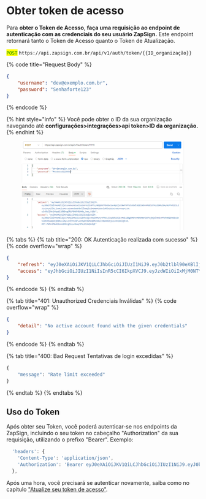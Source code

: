 # Obter token de acesso

Para **obter o Token de Acesso**, **faça uma requisição ao endpoint de autenticação com as credenciais do seu usuário ZapSign.** Este endpoint retornará tanto o Token de Acesso quanto o Token de Atualização.

<mark style="color:green;">`POST`</mark> `https://api.zapsign.com.br/api/v1/auth/token/{{ID_organização}}`

{% code title="Request Body" %}
```json
{
    "username": "dev@exemplo.com.br",
    "password": "Senhaforte123"
}
```
{% endcode %}

{% hint style="info" %}
Você  pode obter o ID da sua organização navegando até **configurações>integrações>api token>ID da organização.**
{% endhint %}

<figure><img src="../../.gitbook/assets/image (15).png" alt=""><figcaption></figcaption></figure>



{% tabs %}
{% tab title="200: OK Autenticação realizada com sucesso" %}
{% code overflow="wrap" %}
```json
{
    "refresh": "eyJ0eXAiOiJKV1QiLCJhbGciOiJIUzI1NiJ9.eyJ0b2tlbl90eXBlIjoicmVmcmVzaCIsImV4cCI6MTcxMDE3ODM0NCwianRpIjoiYjhmZjMwNDJmNjRkNDJmM2FlMzczZmRiNDQ3YTQ2NGEiLCJ1c2Vyb",
    "access": "eyJhbGciOiJIUzI1NiIsInR5cCI6IkpXVCJ9.eyJzdWIiOiIxMjM0NTY3ODkwIiwibmFtZSI6IkpvaG4gRG9lIiwiaWF0IjoxNTE2MjM5MDIyfQ.SflKxwRJSMeKKF2QT4fwpMeJf36POk6yJV_adQssw5c"
}
```
{% endcode %}
{% endtab %}

{% tab title="401: Unauthorized Credenciais Inválidas" %}
{% code overflow="wrap" %}
```json
{
    "detail": "No active account found with the given credentials"
}
```
{% endcode %}
{% endtab %}

{% tab title="400: Bad Request Tentativas de login excedidas" %}
```javascript
{
    "message": "Rate limit exceeded"
}
```
{% endtab %}
{% endtabs %}



## Uso do Token&#x20;

Após obter seu Token, você poderá autenticar-se nos endpoints da ZapSign, incluindo o seu token no cabeçalho "Authorization" da sua requisição, utilizando o prefixo "Bearer". Exemplo:

```javascript
  'headers': {
    'Content-Type': 'application/json',
    'Authorization': 'Bearer eyJ0eXAiOiJKV1QiLCJhbGciOiJIUzI1NiJ9.eyJ0b2tlbl90eXBlIjoiYWNjZXNzIiwiZXhwIjoxNzA5ODIwMTQxLCJqdGkiOiIxMGM4YmVhOTkxNDM0ZGU5OWQxNmViMGE2ZTA3MTU1YyIsInVzZXJfaWQiOjEsInR5cGUiOiJwdWJsaWMifQ.GhMKXDyiidHrWCSmU3I9e6-zDm61mBmDqEavir4IW0c'
  },
```

Após uma hora, você precisará se autenticar novamente, saiba como no capítulo ["Atualize seu token de acesso"](atualize-seu-token-de-acesso.md).
